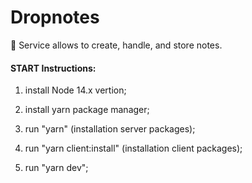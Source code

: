# Dropnotes

📑 Service allows to create, handle, and store notes.

#### START Instructions:

1. install Node 14.x vertion;

2. install yarn package manager;

3. run "yarn" (installation server packages);

4. run "yarn client:install" (installation client packages);

5. run "yarn dev";
